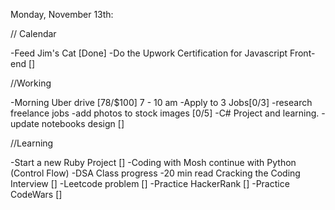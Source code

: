 Monday, November 13th:

// Calendar

-Feed Jim's Cat [Done]
-Do the Upwork Certification for Javascript Front-end []

//Working

-Morning Uber drive [78/$100] 7 - 10 am
-Apply to 3 Jobs[0/3]
-research freelance jobs
-add photos to stock images [0/5]
-C# Project and learning.
-update notebooks design []

//Learning

-Start a new Ruby Project []
-Coding with Mosh continue with Python (Control Flow)
-DSA Class progress
-20 min read Cracking the Coding Interview []
-Leetcode problem []
-Practice HackerRank []
-Practice CodeWars []
